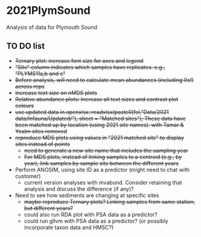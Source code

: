 # 2021PlymSound
Analysis of data for Plymouth Sound

## TO DO list ##
* ~~Ternary plot: increase font size for axes and legend~~
* ~~"Site" column indicates which samples have replicates. e.g., "PLYMS11a,b and c"~~
* ~~Before analysis, will need to calculate mean abundances (including 0s!) across reps~~
* ~~Increase text size on nMDS plots~~
* ~~Relative abundance plots: Increase all text sizes and contrast plot colours~~
* ~~use updated data in openxlsx::readxlsx(paste0(fol,"Data/2021 data/Infauna/Updated/"),
sheet = "Matched sites"); These data have been matched up by location (using 2021 site names). with Tamar & Yealm sites removed~~
* ~~reproduce MDS plots using values in "2021 matched site" to display sites instead of points~~
  * ~~need to generate a new site name that includes the sampling year~~
  * ~~For MDS plots, instead of linking samples to a centroid (e.g., by year), link samples by sample site between the different years~~
* Perform ANOSIM, using site ID as a predictor (might need to chat with customer)
  * current version analyses with mvabund.  Consider retaining that analysis and discuss the difference (if any)?
* Need to see how sediments are changing at specific sites
  * ~~maybe reproduce Ternary plots? Linking samples from same station, but different years?~~
  * could also run RDA plot with PSA data as a predictor?
  * could run gllvm with PSA data as a predictor? (or possibly incorporate taxon data and HMSC?)
